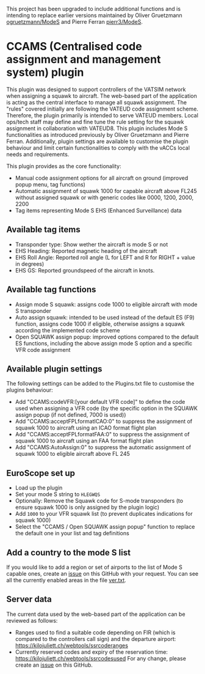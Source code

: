 This project has been upgraded to include additional functions and is intending to replace earlier versions maintained by Oliver Gruetzmann [ogruetzmann/ModeS](https://github.com/ogruetzmann/ModeS) and Pierre Ferran [pierr3/ModeS](https://github.com/pierr3/ModeS).

# CCAMS (Centralised code assignment and management system) plugin

This plugin was designed to support controllers of the VATSIM network when assigning a squawk to aircraft. The web-based part of the application is acting as the central interface to manage all squawk assignment. The "rules" covered initially are following the VATEUD code assignment scheme. Therefore, the plugin primarily is intended to serve VATEUD members. Local ops/tech staff may define and fine tune the rule setting for the squawk assignment in collaboration with VATEUD8.
This plugin includes Mode S functionalities as introduced previously by Oliver Gruetzmann and Pierre Ferran. Additionally, plugin settings are available to customise the plugin behaviour and limit certain functionalities to comply with the vACCs local needs and requirements.

This plugin provides as the core functionality:
* Manual code assignment options for all aircraft on ground (improved popup menu, tag functions)
* Automatic assignment of squawk 1000 for capable aircraft above FL245 without assigned squawk or with generic codes like 0000, 1200, 2000, 2200
* Tag items representing Mode S EHS (Enhanced Surveillance) data

## Available tag items
* Transponder type: Show wether the aircraft is mode S or not
* EHS Heading: Reported magnetic heading of the aircraft
* EHS Roll Angle: Reported roll angle (L for LEFT and R for RIGHT + value in degrees)
* EHS GS: Reported groundspeed of the aircraft in knots.

## Available tag functions
* Assign mode S squawk: assigns code 1000 to eligible aircraft with mode S transponder
* Auto assign squawk: intended to be used instead of the default ES (F9) function, assigns code 1000 if eligible, otherwise assigns a squawk according the implemented code scheme
* Open SQUAWK assign popup: improved options compared to the default ES functions, including the above assign mode S option and a specific VFR code assignment

## Available plugin settings
The following settings can be added to the Plugins.txt file to customise the plugins behaviour:
* Add "CCAMS:codeVFR:[your default VFR code]" to define the code used when assigning a VFR code (by the specific option in the SQUAWK assign popup (if not defined, 7000 is used))
* Add "CCAMS:acceptFPLformatICAO:0" to suppress the assignment of squawk 1000 to aircraft using an ICAO format flight plan
* Add "CCAMS:acceptFPLformatFAA:0" to suppress the assignment of squawk 1000 to aircraft using an FAA format flight plan
* Add "CCAMS:AutoAssign:0" to suppress the automatic assignment of squawk 1000 to eligible aircraft above FL 245

## EuroScope set up
* Load up the plugin
* Set your mode S string to ```HLEGWQS```
* Optionally: Remove the Squawk code for S-mode transponders (to ensure squawk 1000 is only assigned by the plugin logic)
* Add ```1000``` to your VFR squawk list (to prevent duplicates indications for squawk 1000)
* Select the "CCAMS / Open SQUAWK assign popup" function to replace the default one in your list and tag definitions

## Add a country to the mode S list

If you would like to add a region or set of airports to the list of Mode S capable ones, create an [issue](https://github.com/kusterjs/CCAMS/issues) on this GitHub with your request. You can see all the currently enabled areas in the file [ver.txt](https://github.com/kusterjs/CCAMS/blob/master/ModeS/ver.txt).

## Server data
The current data used by the web-based part of the application can be reviewed as follows:
* Ranges used to find a suitable code depending on FIR (which is compared to the controllers call sign) and the departure airport: https://kilojuliett.ch/webtools/ssrcoderanges
* Currently reserved codes and expiry of the reservation time: https://kilojuliett.ch/webtools/ssrcodesused
For any change, please create an [issue](https://github.com/kusterjs/CCAMS/issues) on this GitHub.
